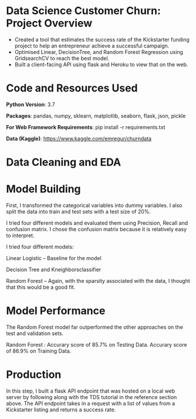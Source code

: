 # Data Science Customer Churn: Project Overview

* Created a tool that estimates the success rate of the Kickstarter funding project to help an entrepreneur achieve a successful campaign.
* Optimised Linear, DecisionTree, and Random Forest Regression using GridsearchCV to reach the best model.
* Built a client-facing API using flask and Heroku to view that on the web.

# Code and Resources Used

**Python Version**: 3.7

**Packages**: pandas, numpy, sklearn, matplotlib, seaborn, flask, json, pickle

**For Web Framework Requirements**: pip install -r requirements.txt

**Data (Kaggle)**: https://www.kaggle.com/emregur/churndata

# Data Cleaning and EDA

# Model Building 
First, I transformed the categorical variables into dummy variables. I also split the data into train and test sets with a test size of 20%.

I tried four different models and evaluated them using Precision, Recall and confusion matrix. I chose the confusion matrix because it is relatively easy to interpret.

I tried four different models:

Linear Logistic – Baseline for the model

Decision Tree and Kneighborsclassifier 

Random Forest – Again, with the sparsity associated with the data, I thought that this would be a good fit.


# Model Performance
The Random Forest model far outperformed the other approaches on the test and validation sets.

Random Forest :
Accurary score of 85.7% on Testing Data. 
Accurary score of 86.9% on Training Data. 


# Production 
In this step, I built a flask API endpoint that was hosted on a local web server by following along with the TDS tutorial in the reference section above. The API endpoint takes in a request with a list of values from a Kickstarter listing and returns a success rate.
